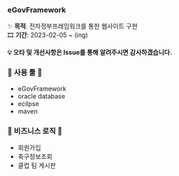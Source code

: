 ### eGovFramework
✨ **목적**: 전자정부프레임워크를 통한 웹사이트 구현<br>
🎞 **기간**: 2023-02-05 ~ (ing) <br>

**💡 오타 및 개선사항은 Issue를 통해 알려주시면 감사하겠습니다.**

### 💚 사용 툴 💚
- eGovFramework
- oracle database
- ecilpse
- maven

### 💙 비즈니스 로직 💙
- 회원가입
- 축구정보조회
- 클럽 팀 게시판
